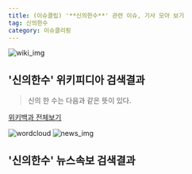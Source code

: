 ```yaml
---
title: (이슈클립) '**신의한수**' 관련 이슈, 기사 모아 보기
tag: 신의한수
category: 이슈클리핑
---
```

![wiki_img](https://user-images.githubusercontent.com/42597476/44503234-41136a80-a6d0-11e8-9071-6fc6418eafe4.png)
## **'**신의한수**'** 위키피디아 검색결과
>신의 한 수는 다음과 같은 뜻이 있다.

<a href="https://ko.wikipedia.org/wiki/신의한수" target="_blank">위키백과 전체보기</a>

![wordcloud](https://s3.ap-northeast-2.amazonaws.com/lyrics101-wordcloud/2018-09-16-1537045684.png)
![news_img](https://user-images.githubusercontent.com/42597476/44507050-1206f400-a6e4-11e8-8d98-7ffbfebb353f.png)
## **'**신의한수**'** 뉴스속보 검색결과

